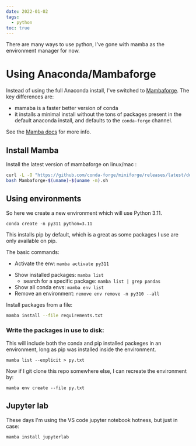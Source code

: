 ```yaml
---
date: 2022-01-02
tags:
  - python
toc: true
---
```


There are many ways to use python, I've gone with mamba as the environment manager for now.

# Using Anaconda/Mambaforge

Instead of using the full Anaconda install, I've switched to [Mambaforge](https://github.com/conda-forge/miniforge#mambaforge). The key differences are:

* mamaba is a faster better version of conda
* it installs a minimal install without the tons of packages present in the default anaconda install, and defaults to the `conda-forge` channel.

See the [Mamba docs](https://mamba.readthedocs.io/en/latest/index.html) for more info.

## Install Mamba

Install the latest version of mambaforge on linux/mac :

```bash
curl -L -O "https://github.com/conda-forge/miniforge/releases/latest/download/Mambaforge-$(uname)-$(uname -m).sh"
bash Mambaforge-$(uname)-$(uname -m).sh
```


## Using environments

So here we create a new environment which will use Python 3.11.

`conda create -n py311 python=3.11`

This installs pip by default, which is a great as some packages I use are only available on pip. 

The basic commands:

* Activate the env: `mamba activate py311`
- Show installed packages: `mamba list`
	- search for a specific package: `mamba list | grep pandas` 
- Show all conda envs: `mamba env list`
- Remove an environment: `remove env remove -n py310 --all`

Install packages from a file:

```bash
mamba install --file requirements.txt
```

### Write the packages in use to disk:

This will include both the conda and pip installed packeges in an environment, long as pip was installed inside the environment.

`mamba list --explicit > py.txt`

Now if I git clone this repo somewhere else, I can recreate the environment by:

`mamba env create --file py.txt`

## Jupyter lab

These days I'm using the VS code jupyter notebook hotness, but just in case:

`mamba install jupyterlab`
